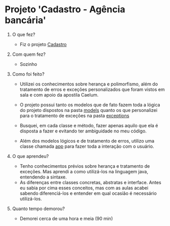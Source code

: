 # Projeto 'Cadastro - Agência bancária'

1. O que fez?
    - Fiz o projeto [Cadastro](https://github.com/qxcodepoo/arcade/blob/master/base/013/Readme.md)

2. Com quem fez?
    - Sozinho

3. Como foi feito?
    
    - Utilizei os conhecimentos sobre herança e polimorfismo, além do tratamento de erros e exceções personalizados que foram vistos em sala e com apoio da apostila Caelum.
    - O projeto possui tanto os modelos que de fato fazem toda a lógica do projeto dispostos na pasta [models](https://github.com/henricker/POO_2020_2/tree/main/Projeto%2010%20Cadastro%20-%20ag%C3%AAncia2%20-%20Heran%C3%A7a/src/models) quanto os que personalizei para o tratamento de exceções na pasta [exceptions](https://github.com/henricker/POO_2020_2/tree/main/Projeto%2010%20Cadastro%20-%20ag%C3%AAncia2%20-%20Heran%C3%A7a/src/exceptions)

    - Busquei, em cada classe e método, fazer apenas aquilo que ela é disposta a fazer e evitando ter ambiguidade no meu código.

    - Além dos modelos lógicos e de tratamento de erros, utilizo uma classe chamada [app](https://github.com/henricker/POO_2020_2/blob/main/Projeto%2010%20Cadastro%20-%20ag%C3%AAncia2%20-%20Heran%C3%A7a/src/App.java) para fazer toda a interação com o usuário.

4. O que aprendeu?
    
    - Tenho conhecimentos prévios sobre herança e tratamento de exceções. Mas aprendi a como utilizá-los na linguagem java, entendendo a sintaxe.
    - As diferenças entre classes concretas, abstratas e interface. Antes eu sabia por cima esses conceitos, mas com as aulas acabei sabendo diferenciá-los e entender em qual ocasião é necessário utilizá-los.

5. Quanto tempo demorou?
    - Demorei cerca de uma hora e meia (90 min)


